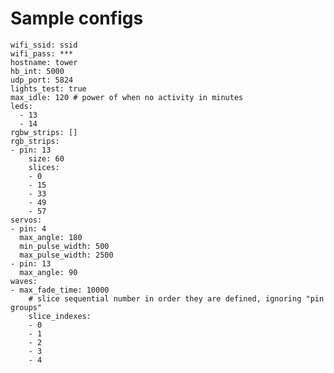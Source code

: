 # Sample configs

    wifi_ssid: ssid
    wifi_pass: ***
    hostname: tower
    hb_int: 5000
    udp_port: 5824
    lights_test: true
    max_idle: 120 # power of when no activity in minutes
    leds:
      - 13
      - 14
    rgbw_strips: []
    rgb_strips:
    - pin: 13
        size: 60
        slices:
        - 0
        - 15
        - 33
        - 49
        - 57
    servos:
    - pin: 4
      max_angle: 180
      min_pulse_width: 500
      max_pulse_width: 2500
    - pin: 13
      max_angle: 90
    waves:
    - max_fade_time: 10000
        # slice sequential number in order they are defined, ignoring "pin groups"
        slice_indexes:
        - 0
        - 1
        - 2
        - 3
        - 4

